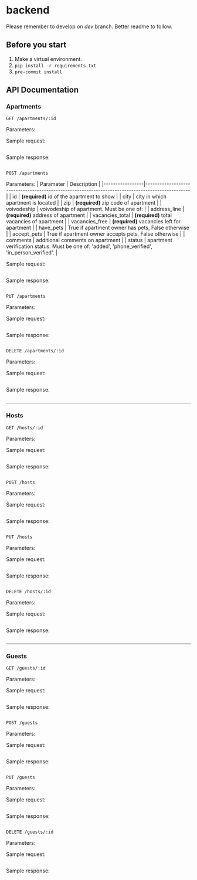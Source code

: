 # backend

Please remember to develop on *dev* branch. Better readme to follow.

## Before you start

1. Make a virtual environment.
2. `pip install -r requirements.txt`
3. `pre-commit install`

## API Documentation

### Apartments

`GET /apartments/:id`

Parameters:

Sample request:
```

```

Sample response:
```

```

`POST /apartments`

Parameters:
| Parameter       | Description                                                                                     |
|-----------------|-------------------------------------------------------------------------------------------------|
| id              | **(required)** id of the apartment to show                                                      |
| city            | city in which apartment is located                                                              |
| zip             | **(required)** zip code of apartment                                                            |
| voivodeship     | voivodeship of apartment. Must be one of:                                                       |
| address_line    | **(required)** address of apartment                                                             |
| vacancies_total | **(required)** total vacancies of apartment                                                     |
| vacancies_free  | **(required)** vacancies left for apartment                                                     |
| have_pets       | True if apartment owner has pets, False otherwise                                               |
| accept_pets     | True if apartment owner accepts pets, False otherwise                                           |
| comments        | additional comments on apartment                                                                |
| status          | apartment verification status. Must be one of: 'added', 'phone_verified', 'in_person_verified'. |

Sample request:
```

```

Sample response:
```

```

`PUT /apartments`

Parameters:

Sample request:
```

```

Sample response:
```

```

`DELETE /apartments/:id`

Parameters:

Sample request:
```

```

Sample response:
```

```

---

### Hosts

`GET /hosts/:id`

Parameters:

Sample request:
```

```

Sample response:
```

```

`POST /hosts`

Parameters:

Sample request:
```

```

Sample response:
```

```

`PUT /hosts`

Parameters:

Sample request:
```

```

Sample response:
```

```

`DELETE /hosts/:id`

Parameters:

Sample request:
```

```

Sample response:
```

```

---
### Guests

`GET /guests/:id`

Parameters:

Sample request:
```

```

Sample response:
```

```

`POST /guests`

Parameters:

Sample request:
```

```

Sample response:
```

```

`PUT /guests`

Parameters:

Sample request:
```

```

Sample response:
```

```

`DELETE /guests/:id`

Parameters:

Sample request:
```

```

Sample response:
```

```